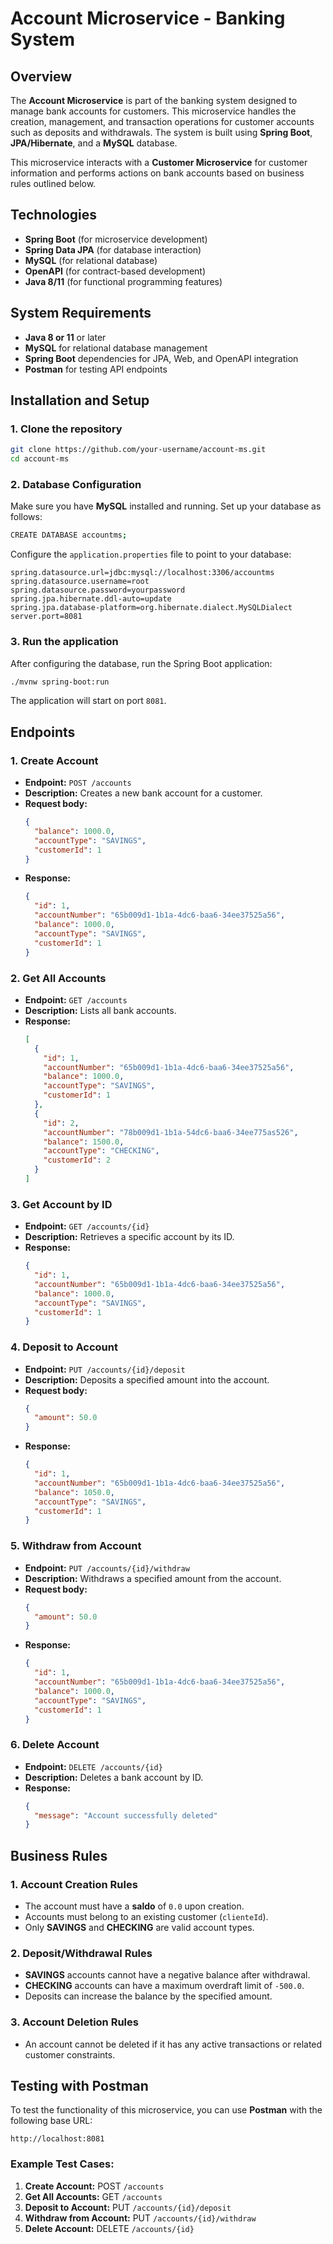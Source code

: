 # Account Microservice - Banking System

## Overview

The **Account Microservice** is part of the banking system designed to manage bank accounts for customers. This microservice handles the creation, management, and transaction operations for customer accounts such as deposits and withdrawals. The system is built using **Spring Boot**, **JPA/Hibernate**, and a **MySQL** database.

This microservice interacts with a **Customer Microservice** for customer information and performs actions on bank accounts based on business rules outlined below.

## Technologies

- **Spring Boot** (for microservice development)
- **Spring Data JPA** (for database interaction)
- **MySQL** (for relational database)
- **OpenAPI** (for contract-based development)
- **Java 8/11** (for functional programming features)

## System Requirements

- **Java 8 or 11** or later
- **MySQL** for relational database management
- **Spring Boot** dependencies for JPA, Web, and OpenAPI integration
- **Postman** for testing API endpoints

## Installation and Setup

### 1. Clone the repository

```bash
git clone https://github.com/your-username/account-ms.git
cd account-ms
```

### 2. Database Configuration

Make sure you have **MySQL** installed and running. Set up your database as follows:

```bash
CREATE DATABASE accountms;
```

Configure the `application.properties` file to point to your database:

```properties
spring.datasource.url=jdbc:mysql://localhost:3306/accountms
spring.datasource.username=root
spring.datasource.password=yourpassword
spring.jpa.hibernate.ddl-auto=update
spring.jpa.database-platform=org.hibernate.dialect.MySQLDialect
server.port=8081
```

### 3. Run the application

After configuring the database, run the Spring Boot application:

```bash
./mvnw spring-boot:run
```

The application will start on port `8081`.

## Endpoints

### 1. **Create Account**

- **Endpoint:** `POST /accounts`
- **Description:** Creates a new bank account for a customer.
- **Request body:**
  ```json
  {
    "balance": 1000.0,
    "accountType": "SAVINGS",
    "customerId": 1
  }
  ```
- **Response:**
  ```json
  {
    "id": 1,
    "accountNumber": "65b009d1-1b1a-4dc6-baa6-34ee37525a56",
    "balance": 1000.0,
    "accountType": "SAVINGS",
    "customerId": 1
  }
  ```

### 2. **Get All Accounts**

- **Endpoint:** `GET /accounts`
- **Description:** Lists all bank accounts.
- **Response:**
  ```json
  [
    {
      "id": 1,
      "accountNumber": "65b009d1-1b1a-4dc6-baa6-34ee37525a56",
      "balance": 1000.0,
      "accountType": "SAVINGS",
      "customerId": 1
    },
    {
      "id": 2,
      "accountNumber": "78b009d1-1b1a-54dc6-baa6-34ee775as526",
      "balance": 1500.0,
      "accountType": "CHECKING",
      "customerId": 2
    }
  ]
  ```

### 3. **Get Account by ID**

- **Endpoint:** `GET /accounts/{id}`
- **Description:** Retrieves a specific account by its ID.
- **Response:**
  ```json
  {
    "id": 1,
    "accountNumber": "65b009d1-1b1a-4dc6-baa6-34ee37525a56",
    "balance": 1000.0,
    "accountType": "SAVINGS",
    "customerId": 1
  }
  ```

### 4. **Deposit to Account**

- **Endpoint:** `PUT /accounts/{id}/deposit`
- **Description:** Deposits a specified amount into the account.
- **Request body:**
  ```json
  {
    "amount": 50.0
  }
  ```
- **Response:**
  ```json
  {
    "id": 1,
    "accountNumber": "65b009d1-1b1a-4dc6-baa6-34ee37525a56",
    "balance": 1050.0,
    "accountType": "SAVINGS",
    "customerId": 1
  }
  ```

### 5. **Withdraw from Account**

- **Endpoint:** `PUT /accounts/{id}/withdraw`
- **Description:** Withdraws a specified amount from the account.
- **Request body:**
  ```json
  {
    "amount": 50.0
  }
  ```
- **Response:**
  ```json
  {
    "id": 1,
    "accountNumber": "65b009d1-1b1a-4dc6-baa6-34ee37525a56",
    "balance": 1000.0,
    "accountType": "SAVINGS",
    "customerId": 1
  }
  ```

### 6. **Delete Account**

- **Endpoint:** `DELETE /accounts/{id}`
- **Description:** Deletes a bank account by ID.
- **Response:**
  ```json
  {
    "message": "Account successfully deleted"
  }
  ```

## Business Rules

### 1. **Account Creation Rules**

- The account must have a **saldo** of `0.0` upon creation.
- Accounts must belong to an existing customer (`clienteId`).
- Only **SAVINGS** and **CHECKING** are valid account types.

### 2. **Deposit/Withdrawal Rules**

- **SAVINGS** accounts cannot have a negative balance after withdrawal.
- **CHECKING** accounts can have a maximum overdraft limit of `-500.0`.
- Deposits can increase the balance by the specified amount.

### 3. **Account Deletion Rules**

- An account cannot be deleted if it has any active transactions or related customer constraints.
## Testing with Postman

To test the functionality of this microservice, you can use **Postman** with the following base URL:

```
http://localhost:8081
```

### Example Test Cases:

1. **Create Account:** POST `/accounts`
2. **Get All Accounts:** GET `/accounts`
3. **Deposit to Account:** PUT `/accounts/{id}/deposit`
4. **Withdraw from Account:** PUT `/accounts/{id}/withdraw`
5. **Delete Account:** DELETE `/accounts/{id}`
